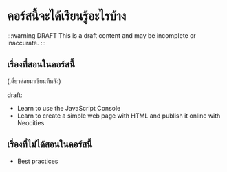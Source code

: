 # คอร์สนี้จะได้เรียนรู้อะไรบ้าง

:::warning DRAFT
This is a draft content and may be incomplete or inaccurate.
:::

## เรื่องที่สอนในคอร์สนี้

(เดี๋ยวค่อยมาเขียนทีหลัง)

draft:

- Learn to use the JavaScript Console
- Learn to create a simple web page with HTML and publish it online with Neocities

## เรื่องที่ไม่ได้สอนในคอร์สนี้

- Best practices
